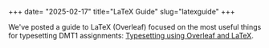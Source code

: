 +++
date= "2025-02-17"
title="LaTeX Guide"
slug="latexguide"
+++

We've posted a guide to LaTeX (Overleaf) focused on the most useful things for typesetting DMT1 assignments: [Typesetting using Overleaf and LaTeX](/latex).